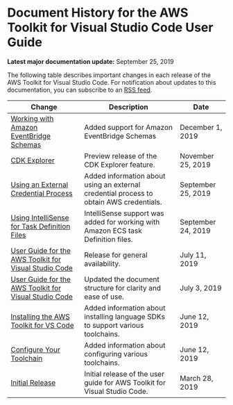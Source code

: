 # Document History for the AWS Toolkit for Visual Studio Code User Guide<a name="doc-history"></a>

**Latest major documentation update:** September 25, 2019

The following table describes important changes in each release of the AWS Toolkit for Visual Studio Code\. For notification about updates to this documentation, you can subscribe to an [RSS feed](https://docs.aws.amazon.com/toolkit-for-vscode/latest/userguide/amazon-toolkit-for-vs-code-guide-doc-history.rss)\.

| Change | Description | Date | 
| --- |--- |--- |
| [Working with Amazon EventBridge Schemas](eventbridge-schemas.md) | Added support for Amazon EventBridge Schemas | December 1, 2019 | 
| [CDK Explorer](cdk-explorer.md) | Preview release of the CDK Explorer feature\. | November 25, 2019 | 
| [Using an External Credential Process](external-credential-process.md) | Added information about using an external credential process to obtain AWS credentials\. | September 25, 2019 | 
| [Using IntelliSense for Task Definition Files](ecs-definition-files.md) | IntelliSense support was added for working with Amazon ECS task Definition files\. | September 24, 2019 | 
| [User Guide for the AWS Toolkit for Visual Studio Code](welcome.md) | Release for general availability\. | July 11, 2019 | 
| [User Guide for the AWS Toolkit for Visual Studio Code](welcome.md) | Updated the document structure for clarity and ease of use\. | July 3, 2019 | 
| [Installing the AWS Toolkit for VS Code](setup-toolkit.md) | Added information about installing language SDKs to support various toolchains\. | June 12, 2019 | 
| [Configure Your Toolchain](setup-toolchain.md) | Added information about configuring various toolchains\. | June 12, 2019 | 
| [Initial Release](#doc-history) | Initial release of the user guide for AWS Toolkit for Visual Studio Code\. | March 28, 2019 | 